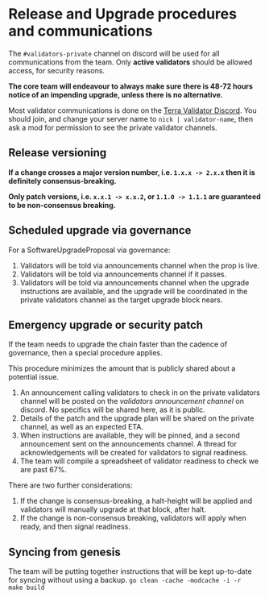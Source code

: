 # Release and Upgrade procedures and communications

The `#validators-private` channel on discord will be used for all communications from the team. Only **active validators** should be allowed access, for security reasons.

**The core team will endeavour to always make sure there is 48-72 hours notice of an impending upgrade, unless there is no alternative.**

Most validator communications is done on the [Terra Validator Discord](https://discord.gg/k6DNPx5FCP). You should join, and change your server name to `nick | validator-name`, then ask a mod for permission to see the private validator channels.

## Release versioning

**If a change crosses a major version number, i.e. `1.x.x -> 2.x.x` then it is definitely consensus-breaking.**

**Only patch versions, i.e. `x.x.1 -> x.x.2`, or `1.1.0 -> 1.1.1` are guaranteed to be non-consensus breaking.**

## Scheduled upgrade via governance

For a SoftwareUpgradeProposal via governance:

1. Validators will be told via announcements channel when the prop is live.
2. Validators will be told via announcements channel if it passes. 
3. Validators will be told via announcements channel when the upgrade instructions are available, and the upgrade will be coordinated in the private validators channel as the target upgrade block nears.

## Emergency upgrade or security patch

If the team needs to upgrade the chain faster than the cadence of governance, then a special procedure applies.

This procedure minimizes the amount that is publicly shared about a potential issue.

1. An announcement calling validators to check in on the private validators channel will be posted on the _validators announcement channel_ on discord. No specifics will be shared here, as it is public.
2. Details of the patch and the upgrade plan will be shared on the private channel, as well as an expected ETA.
3. When instructions are available, they will be pinned, and a second announcement sent on the announcements channel. A thread for acknowledgements will be created for validators to signal readiness.
4. The team will compile a spreadsheet of validator readiness to check we are past 67%.

There are two further considerations:

1. If the change is consensus-breaking, a halt-height will be applied and validators will manually upgrade at that block, after halt.
2. If the change is non-consensus breaking, validators will apply when ready, and then signal readiness.

## Syncing from genesis

The team will be putting together instructions that will be kept up-to-date for syncing without using a backup.
`
 go clean -cache -modcache -i -r 
 make build
`
